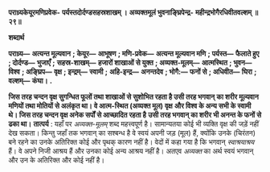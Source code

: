 **पराध्र्यकेयूरमणिप्रवेक-** **पर्यस्तदोर्दण्डसहस्रशाखम् ।** **अव्यक्तमूलं भुवनाङ्घ्रिपेन्द्र-** **महीन्द्रभोगैरधिवीतवल्शम् ॥ २९॥** 

**शब्दार्थ** 

**पराध्र्य—** **अत्यन्त मूल्यवान** **; केयूर—** **आभूषण** **; मणि-प्रवेक—** **अत्यन्त मूल्यवान मणि** **; पर्यस्त—** **फैलाते हुए** **; दोर्दण्ड—** **भुजाएँ** **;** **सहस्र-शाखम्—** **हजारों शाखाओं से युक्त** **; अव्यक्त-मूलम्—** **आत्मस्थित** **; भुवन—** **विश्व** **; अङ्घ्रिप—** **वृक्ष** **; इन्द्रम्—** **स्वामी** **;** **अहि-इन्द्र—** **अनन्तदेव** **; भोगै:—** **फनों से** **; अधिवीत—** **घिरा** **; वल्शम्—** **कंघा।** **.** 

**जिस तरह चन्दन वृक्ष सुगन्धित फूलों तथा शाखाओं से सुशोभित रहता है उसी तरह भगवान्** **का शरीर मूल्यवान मणियों तथा मोतियों से अलंकृत था। वे आत्म-स्थित (अव्यक्त मूल) वृक्ष** **और विश्व के अन्य सभी के स्वामी थे। जिस तरह चन्दन वृक्ष अनेक सर्पों से आच्छादित रहता है** **उसी तरह भगवान् का शरीर भी अनन्त के फनों से ढका था।** **तात्पर्य** : यहाँ पर *अव्यक्त-मूलम्* शब्द महत्त्वपूर्ण है। सामान्यतया कोई भी व्यक्ति वृक्ष की जड़ें नहीं देख सकता। किन्तु जहाँ तक भगवान् का सश्बन्ध है वे स्वयं अपनी जड़ (मूल) हैं, क्योंकि उनके (चिरंतन) बने रहने का उनके अतिरिक्त कोई और पृथक् कारण नहीं है। वेदों में कहा गया है कि भगवान् *स्वाश्रयाश्रय* हैं। वे अपने निजी आश्रय हैं और उनका कोई अन्य आश्रय नहीं है। अतएव *अव्यक्त* का अर्थ स्वयं भगवान् और उन के अतिरिक्त और कोई नहीं है।  